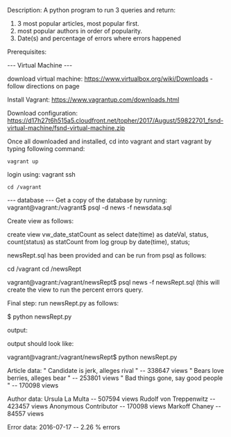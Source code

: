 Description: 
  A python program to run 3 queries and return:
   1) 3 most popular articles, most popular first.
   2) most popular authors in order of popularity.
   3) Date(s) and percentage of errors where errors 
      happened

Prerequisites:

--- Virtual Machine ---

  download virtual machine:
    https://www.virtualbox.org/wiki/Downloads - follow directions on page

  Install Vagrant:
    https://www.vagrantup.com/downloads.html

  Download configuration:
    https://d17h27t6h515a5.cloudfront.net/topher/2017/August/59822701_fsnd-virtual-machine/fsnd-virtual-machine.zip

  Once all downloaded and installed, cd into vagrant
  and start vagrant by typing following command:

    vagrant up

  login using: 
    vagrant ssh

    cd /vagrant


--- database ---
  Get a copy of the database by running:
  vagrant@vagrant:/vagrant$ psql -d news -f newsdata.sql


  Create view as follows:

 create view vw_date_statCount as select date(time) as dateVal, status, count(status) as statCount 
 from log group by date(time), status;
  
  newsRept.sql has been provided
  and can be run from psql as follows:


  cd /vagrant
  cd /newsRept

  vagrant@vagrant:/vagrant/newsRept$ psql news -f newsRept.sql
  (this will create the view to run the percent errors query.

Final step:
  run newsRept.py as follows:

  $ python newsRept.py

output:

output should look like:

vagrant@vagrant:/vagrant/newsRept$ python newsRept.py

Article data:
  " Candidate is jerk, alleges rival " --  338647  views
  " Bears love berries, alleges bear " --  253801  views
  " Bad things gone, say good people " --  170098  views

Author data:
    Ursula La Multa  --  507594  views
    Rudolf von Treppenwitz  --  423457  views
    Anonymous Contributor  --  170098  views
    Markoff Chaney  --  84557  views

Error data:
     2016-07-17  --  2.26  % errors


